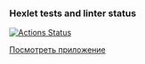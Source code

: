 ### Hexlet tests and linter status

[![Actions Status](https://github.com/GreedVal/php-project-9/actions/workflows/hexlet-check.yml/badge.svg)](https://github.com/GreedVal/php-project-9/actions)

[Посмотреть приложение](https://php-project-9-0xs4.onrender.com/)
